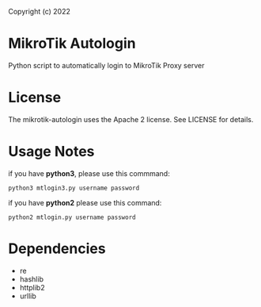 Copyright (c) 2022

# MikroTik Autologin

Python script to automatically login to MikroTik Proxy server

# License
 
The mikrotik-autologin uses the Apache 2 license.  See LICENSE for details.

# Usage Notes
if you have **python3**, please use this commmand:
``` 
python3 mtlogin3.py username password 
```

if you have **python2** please use this command:
``` 
python2 mtlogin.py username password 
``` 
# Dependencies
* re
* hashlib
* httplib2
* urllib
